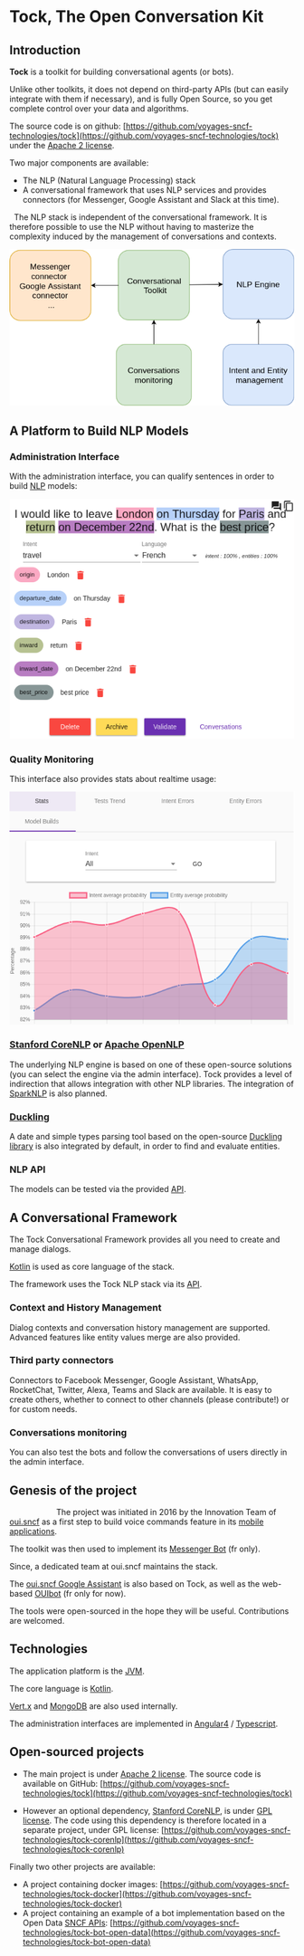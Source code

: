 # Tock, The Open Conversation Kit

## Introduction

**Tock** is a toolkit for building conversational agents (or bots).

Unlike other toolkits, it does not depend on third-party APIs (but can easily integrate with them if necessary),
 and is fully Open Source, so you get complete control over your data and algorithms.

The source code is on github: [https://github.com/voyages-sncf-technologies/tock](https://github.com/voyages-sncf-technologies/tock) under the [Apache 2 license](https://github.com/voyages-sncf-technologies/tock/blob/master/LICENSE).

Two major components are available:

* The NLP (Natural Language Processing) stack
* A conversational framework that uses NLP services and provides connectors (for Messenger, Google Assistant and Slack at this time).

 
The NLP stack is independent of the conversational framework.
It is therefore possible to use the NLP without having to masterize the complexity induced by the management of conversations and contexts.

![Tock scheme](img/tock.png "Tock's components")

## A Platform to Build NLP Models

### Administration Interface

With the administration interface, you can qualify
sentences in order to build [NLP](https://en.wikipedia.org/wiki/Natural_language_processing) models:

![NLP Admin Interface - Qualification](img/tock-nlp-admin.png "Qualification Example")

### Quality Monitoring

This interface also provides stats about realtime usage:

![NLP Admin Interface - QA](img/tock-nlp-admin-qa.png "Stats Example")

### [Stanford CoreNLP](https://stanfordnlp.github.io/CoreNLP/) or [Apache OpenNLP](https://opennlp.apache.org/)

The underlying NLP engine is based on one of these open-source solutions (you can select the engine via the admin interface).
Tock provides a level of indirection that allows integration with other NLP libraries.
The integration of [SparkNLP](http://nlp.johnsnowlabs.com) is also planned.

### [Duckling](https://github.com/facebook/duckling)

A date and simple types parsing tool based on the open-source [Duckling library](https://github.com/facebook/duckling)
is also integrated by default, in order to find and evaluate entities.

### NLP API

The models can be tested via the provided [API](../api/).

## A Conversational Framework

The Tock Conversational Framework provides all you need to create and manage dialogs. 

[Kotlin](https://kotlinlang.org/) is used as core language of the stack.

The framework uses the Tock NLP stack via its [API](../api/).

### Context and History Management

Dialog contexts and conversation history management are supported.
Advanced features like entity values merge are also provided.

### Third party connectors

Connectors to Facebook Messenger, Google Assistant, WhatsApp, RocketChat, Twitter, Alexa, Teams and Slack are available.
It is easy to create others, whether to connect to other channels (please contribute!) or for custom needs.

### Conversations monitoring
You can also test the bots and follow the conversations of users directly in the admin interface.

## Genesis of the project
                    
The project was initiated in 2016 by the Innovation Team of [oui.sncf](https://www.oui.sncf/)
as a first step to build voice commands feature in its [mobile applications](https://www.oui.sncf/mobile).

The toolkit was then used to implement its [Messenger Bot](https://www.messenger.com/t/oui.sncf) (fr only).

Since, a dedicated team at oui.sncf maintains the stack.

The [oui.sncf Google Assistant](https://assistant.google.com/services/a/id/164effe7c138100b/) is also based on Tock,
as well as the web-based [OUIbot](https://www.oui.sncf/bot/) (fr only for now).

The tools were open-sourced in the hope they will be useful. Contributions are welcomed.

## Technologies

The application platform is the [JVM](https://en.wikipedia.org/wiki/Java_virtual_machine).
 
The core language is [Kotlin](https://kotlinlang.org/).

[Vert.x](http://vertx.io/) and [MongoDB](https://www.mongodb.com) are also used internally. 

The administration interfaces are implemented in [Angular4](https://angular.io/) / [Typescript](https://www.typescriptlang.org/).

## Open-sourced projects

* The main project is under [Apache 2 license](https://github.com/voyages-sncf-technologies/tock/blob/master/LICENSE). The source code is available on GitHub: [https://github.com/voyages-sncf-technologies/tock](https://github.com/voyages-sncf-technologies/tock)

* However an optional dependency, [Stanford CoreNLP](https://stanfordnlp.github.io/CoreNLP/), is under [GPL license](http://www.gnu.org/licenses/gpl-3.0.html).
 The code using this dependency is therefore located in a separate project, under GPL license: [https://github.com/voyages-sncf-technologies/tock-corenlp](https://github.com/voyages-sncf-technologies/tock-corenlp)

Finally two other projects are available:
 
* A project containing docker images: [https://github.com/voyages-sncf-technologies/tock-docker](https://github.com/voyages-sncf-technologies/tock-docker)
* A project containing an example of a bot implementation based on the Open Data [SNCF APIs](https://www.digital.sncf.com/startup/api): [https://github.com/voyages-sncf-technologies/tock-bot-open-data](https://github.com/voyages-sncf-technologies/tock-bot-open-data)
